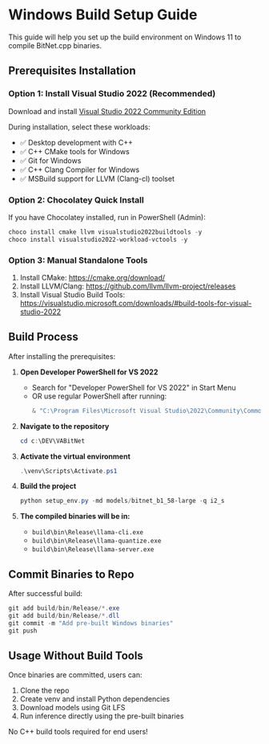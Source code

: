 # Windows Build Setup Guide

This guide will help you set up the build environment on Windows 11 to compile BitNet.cpp binaries.

## Prerequisites Installation

### Option 1: Install Visual Studio 2022 (Recommended)
Download and install [Visual Studio 2022 Community Edition](https://visualstudio.microsoft.com/downloads/)

During installation, select these workloads:
- ✅ Desktop development with C++
- ✅ C++ CMake tools for Windows
- ✅ Git for Windows
- ✅ C++ Clang Compiler for Windows
- ✅ MSBuild support for LLVM (Clang-cl) toolset

### Option 2: Chocolatey Quick Install
If you have Chocolatey installed, run in PowerShell (Admin):
```powershell
choco install cmake llvm visualstudio2022buildtools -y
choco install visualstudio2022-workload-vctools -y
```

### Option 3: Manual Standalone Tools
1. Install CMake: https://cmake.org/download/
2. Install LLVM/Clang: https://github.com/llvm/llvm-project/releases
3. Install Visual Studio Build Tools: https://visualstudio.microsoft.com/downloads/#build-tools-for-visual-studio-2022

## Build Process

After installing the prerequisites:

1. **Open Developer PowerShell for VS 2022**
   - Search for "Developer PowerShell for VS 2022" in Start Menu
   - OR use regular PowerShell after running:
     ```powershell
     & "C:\Program Files\Microsoft Visual Studio\2022\Community\Common7\Tools\Launch-VsDevShell.ps1"
     ```

2. **Navigate to the repository**
   ```powershell
   cd c:\DEV\VABitNet
   ```

3. **Activate the virtual environment**
   ```powershell
   .\venv\Scripts\Activate.ps1
   ```

4. **Build the project**
   ```powershell
   python setup_env.py -md models/bitnet_b1_58-large -q i2_s
   ```

5. **The compiled binaries will be in:**
   - `build\bin\Release\llama-cli.exe`
   - `build\bin\Release\llama-quantize.exe`
   - `build\bin\Release\llama-server.exe`

## Commit Binaries to Repo

After successful build:
```powershell
git add build/bin/Release/*.exe
git add build/bin/Release/*.dll
git commit -m "Add pre-built Windows binaries"
git push
```

## Usage Without Build Tools

Once binaries are committed, users can:
1. Clone the repo
2. Create venv and install Python dependencies
3. Download models using Git LFS
4. Run inference directly using the pre-built binaries

No C++ build tools required for end users!
